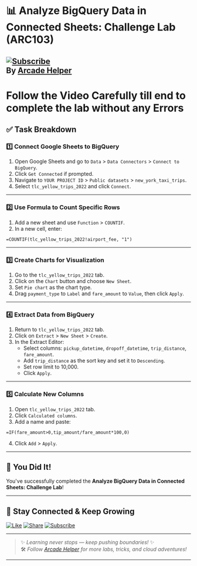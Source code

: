 
# 📊 Analyze BigQuery Data in Connected Sheets: Challenge Lab (ARC103)
[![Subscribe](https://img.shields.io/badge/Subscribe-YouTube-red?style=for-the-badge&logo=youtube)](https://www.youtube.com/@ArcadeHelper1418)  
**By [Arcade Helper](https://www.youtube.com/@ArcadeHelper1418)**
---

# Follow the Video Carefully till end to complete the lab without any Errors

## ✅ Task Breakdown

### 1️⃣ Connect Google Sheets to BigQuery

1. Open Google Sheets and go to `Data` > `Data Connectors` > `Connect to BigQuery`.
2. Click `Get Connected` if prompted.
3. Navigate to `YOUR PROJECT ID` > `Public datasets` > `new_york_taxi_trips`.
4. Select `tlc_yellow_trips_2022` and click `Connect`.

---

### 2️⃣ Use Formula to Count Specific Rows

1. Add a new sheet and use `Function` > `COUNTIF`.
2. In a new cell, enter:
```
=COUNTIF(tlc_yellow_trips_2022!airport_fee, "1")
```

---

### 3️⃣ Create Charts for Visualization

1. Go to the `tlc_yellow_trips_2022` tab.
2. Click on the `Chart` button and choose `New Sheet`.
3. Set `Pie chart` as the chart type.
4. Drag `payment_type` to `Label` and `fare_amount` to `Value`, then click `Apply`.

---

### 4️⃣ Extract Data from BigQuery

1. Return to `tlc_yellow_trips_2022` tab.
2. Click on `Extract` > `New Sheet` > `Create`.
3. In the Extract Editor:
   - Select columns: `pickup_datetime`, `dropoff_datetime`, `trip_distance`, `fare_amount`.
   - Add `trip_distance` as the sort key and set it to `Descending`.
   - Set row limit to 10,000.
   - Click `Apply`.

---

### 5️⃣ Calculate New Columns

1. Open `tlc_yellow_trips_2022` tab.
2. Click `Calculated columns`.
3. Add a name and paste:
```excel
=IF(fare_amount>0,tip_amount/fare_amount*100,0)
```
4. Click `Add` > `Apply`.

---

## 🎉 You Did It!  
You've successfully completed the **Analyze BigQuery Data in Connected Sheets: Challenge Lab**!

---

## 🌟 Stay Connected & Keep Growing

[![Like](https://img.shields.io/badge/Like-❤️-pink?style=for-the-badge)](https://www.youtube.com/@ArcadeHelper1418) 
[![Share](https://img.shields.io/badge/Share-🔁-blue?style=for-the-badge)](https://www.youtube.com/@ArcadeHelper1418) 
[![Subscribe](https://img.shields.io/badge/Subscribe-🔔-red?style=for-the-badge)](https://www.youtube.com/@ArcadeHelper1418)

---

> ✨ *Learning never stops — keep pushing boundaries!* ✨  
> 🛠️ *Follow [Arcade Helper](https://www.youtube.com/@ArcadeHelper1418) for more labs, tricks, and cloud adventures!*

---
